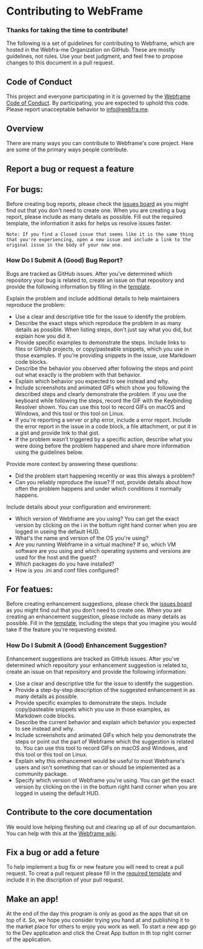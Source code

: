 # Contributing to WebFrame
### Thanks for taking the time to contribute!
The following is a set of guidelines for contributing to Webframe, which are hosted in the Webfra-me Organization on GitHub. These are mostly guidelines, not rules. Use your best judgment, and feel free to propose changes to this document in a pull request.

## Code of Conduct
This project and everyone participating in it is governed by the [Webframe Code of Conduct](https://github.com/Webfra-me/Webfra-me/blob/master/code-of-conduct.md). By participating, you are expected to uphold this code. Please report unacceptable behavior to info@webfra.me.

## Overview
There are many ways you can contribute to Webframe's core project. Here are some of the primary ways people contribute.

## Report a bug or request a feature
## For bugs:
Before creating bug reports, please check the [issues board](https://github.com/Webfra-me/Webfra-me/issues) as you might find out that you don't need to create one. When you are creating a bug report, please include as many details as possible. Fill out the required template, the information it asks for helps us resolve issues faster.

    Note: If you find a Closed issue that seems like it is the same thing that you're experiencing, open a new issue and include a link to the original issue in the body of your new one.
### How Do I Submit A (Good) Bug Report?

Bugs are tracked as GitHub issues. After you've determined which repository your bug is related to, create an issue on that repository and provide the following information by filling in the [template](https://github.com/Webfra-me/Webfra-me/blob/master/ISSUE_TEMPLATE.md).

Explain the problem and include additional details to help maintainers reproduce the problem:

* Use a clear and descriptive title for the issue to identify the problem.
* Describe the exact steps which reproduce the problem in as many details as possible. When listing steps, don't just say what you did, but explain how you did it.
* Provide specific examples to demonstrate the steps. Include links to files or GitHub projects, or copy/pasteable snippets, which you use in those examples. If you're providing snippets in the issue, use Markdown code blocks.
* Describe the behavior you observed after following the steps and point out what exactly is the problem with that behavior.
* Explain which behavior you expected to see instead and why.
* Include screenshots and animated GIFs which show you following the described steps and clearly demonstrate the problem. If you use the keyboard while following the steps, record the GIF with the Keybinding Resolver shown. You can use this tool to record GIFs on macOS and Windows, and this tool or this tool on Linux.
* If you're reporting a server or php error, include a error report. Include the error report in the issue in a code block, a file attachment, or put it in a gist and provide link to that gist.
* If the problem wasn't triggered by a specific action, describe what you were doing before the problem happened and share more information using the guidelines below.

Provide more context by answering these questions:

* Did the problem start happening recently or was this always a problem?
* Can you reliably reproduce the issue? If not, provide details about how often the problem happens and under which conditions it normally happens.

Include details about your configuration and environment:

* Which version of Webframe are you using? You can get the exact version by clicking on the i in the bottum right hand corner when you are logged in useing the default HUD.
* What's the name and version of the OS you're using?
* Are you running Webframe in a virtual machine? If so, which VM software are you using and which operating systems and versions are used for the host and the guest?
* Which packages do you have installed?
* How is you .ini and conf files configured?


## For featues:
Before creating enhancement suggestions, please check the [issues board](https://github.com/Webfra-me/Webfra-me/issues) as you might find out that you don't need to create one. When you are creating an enhancement suggestion, please include as many details as possible. Fill in the [template](https://github.com/Webfra-me/Webfra-me/blob/master/ISSUE_TEMPLATE.md), including the steps that you imagine you would take if the feature you're requesting existed.
### How Do I Submit A (Good) Enhancement Suggestion?

Enhancement suggestions are tracked as GitHub issues. After you've determined which repository your enhancement suggestion is related to, create an issue on that repository and provide the following information:

* Use a clear and descriptive title for the issue to identify the suggestion.
* Provide a step-by-step description of the suggested enhancement in as many details as possible.
* Provide specific examples to demonstrate the steps. Include copy/pasteable snippets which you use in those examples, as Markdown code blocks.
* Describe the current behavior and explain which behavior you expected to see instead and why.
* Include screenshots and animated GIFs which help you demonstrate the steps or point out the part of Webframe which the suggestion is related to. You can use this tool to record GIFs on macOS and Windows, and this tool or this tool on Linux.
* Explain why this enhancement would be useful to most Webframe's users and isn't something that can or should be implemented as a community package.
* Specify which version of Webframe you're using. You can get the exact version by clicking on the i in the bottum right hand corner when you are logged in useing the default HUD.

## Contribute to the core documentation
We would love helping fleshing out and clearing up all of our documantaion. You can help with this at the [Webframe wiki](https://github.com/Webfra-me/Webfra-me/wiki). 

## Fix a bug or add a feture
To help implement a bug fix or new feature you will need to creat a pull request. To creat a pull request please fill in the [required template](https://github.com/Webfra-me/Webfra-me/blob/master/PULL_REQUEST_TEMPLATE.md) and include it in the discription of your pull request.

## Make an app!
At the end of the day this program is only as good as the apps that sit on top of it. So, we hope you consider trying you hand at and publishing it to the market place for others to enjoy you work as well. To start a new app go to the Dev application and click the Creat App button in th top right corner of the application. 
